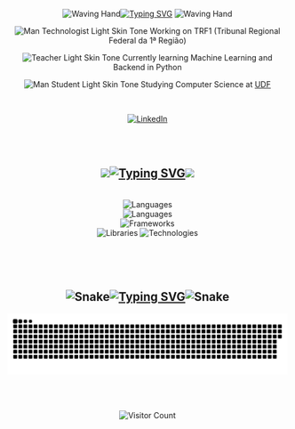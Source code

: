 <div align="center">

<img src="https://raw.githubusercontent.com/Tarikul-Islam-Anik/Animated-Fluent-Emojis/master/Emojis/Hand%20gestures/Waving%20Hand.png" alt="Waving Hand" width="50" height="50" />[![Typing SVG](https://readme-typing-svg.demolab.com?font=Fira+Code&size=25&duration=3000&pause=10000&color=6CC644&background=0320A900&center=true&vCenter=true&width=420&height=35&lines=Hi+there%2C+I'm+Miguel+Bastos)](https://git.io/typing-svg) <img src="https://raw.githubusercontent.com/Tarikul-Islam-Anik/Animated-Fluent-Emojis/master/Emojis/Hand%20gestures/Waving%20Hand.png" alt="Waving Hand" width="50" height="50" />

</div>

<div align="center">
    
<img src="https://raw.githubusercontent.com/Tarikul-Islam-Anik/Animated-Fluent-Emojis/master/Emojis/People%20with%20professions/Man%20Technologist%20Light%20Skin%20Tone.png" alt="Man Technologist Light Skin Tone" width="35" height="35" /> Working on TRF1 (Tribunal Regional Federal da 1ª Região)
    
<img src="https://raw.githubusercontent.com/Tarikul-Islam-Anik/Animated-Fluent-Emojis/master/Emojis/People%20with%20professions/Teacher%20Light%20Skin%20Tone.png" alt="Teacher Light Skin Tone" width="35" height="35" /> Currently learning Machine Learning and Backend in Python

<img src="https://raw.githubusercontent.com/Tarikul-Islam-Anik/Animated-Fluent-Emojis/master/Emojis/People%20with%20professions/Man%20Student%20Light%20Skin%20Tone.png" alt="Man Student Light Skin Tone" width="35" height="35" /> Studying Computer Science at <a href="https://www.udf.edu.br/">UDF</a>

<br>

[![LinkedIn](https://img.shields.io/badge/LinkedIn-%230077B5.svg?logo=linkedin&logoColor=white)](https://linkedin.com/in/miguel--bastos)

</div>


<br><br>

## <div align="center"><img src="https://user-images.githubusercontent.com/74038190/219923809-b86dc415-a0c2-4a38-bc88-ad6cf06395a8.gif" width="70">[![Typing SVG](https://readme-typing-svg.herokuapp.com?font=Fira+Code&size=25&duration=3000&pause=10000&color=6CC644&center=true&vCenter=true&width=420&height=35&lines=Tech+stack)](https://git.io/typing-svg)<img src="https://user-images.githubusercontent.com/74038190/219923809-b86dc415-a0c2-4a38-bc88-ad6cf06395a8.gif" width="70"></div>

<br>

<div align="center">
    <img src="https://skillicons.dev/icons?i=py" alt="Languages"><br>
    <img src="https://skillicons.dev/icons?i=js,postgres,cpp" alt="Languages"><br>
    <img src="https://skillicons.dev/icons?i=django,flask,fastapi,nextjs,react" alt="Frameworks"><br>
    <img src="https://skillicons.dev/icons?i=bootstrap,tensorflow,selenium,threejs" alt="Libraries">
    <img src="https://skillicons.dev/icons?i=git,docker,figma,gitlab" alt="Technologies">
</div>

<br><br><br>

<!--
## Stats

<div align="center"> 
    <a href="https://github.com/ryo-ma/github-profile-trophy">
        <img src="https://github-profile-trophy.vercel.app/?username=miguel-mb-cell&theme=radical" alt="miguel-mb-cell" />
    </a> 
</div>
<br>
<div align="center">
    <img align="center" height="150em" src="https://github-readme-stats.vercel.app/api?username=miguel-mb-cell&show_icons=true&include_all_commits=true&count_private=true&theme=radical" />
    <img align="center" height="250em" src="https://github-readme-stats-eight-theta.vercel.app/api/top-langs/?username=miguel-mb-cell&theme=radical"/>
    <img align="center" height="150em" src="https://streak-stats.demolab.com?user=miguel-mb-cell&locale=en&mode=daily&theme=radical" alt="streak graph"  />
</div>

<br><br>
-->

## <div align="center"><img src="https://raw.githubusercontent.com/Tarikul-Islam-Anik/Telegram-Animated-Emojis/main/Animals%20and%20Nature/Snake.webp" alt="Snake" width="50" height="50" />[![Typing SVG](https://readme-typing-svg.herokuapp.com?font=Fira+Code&size=25&duration=3000&pause=10000&color=6CC644&center=true&vCenter=true&width=420&height=35&lines=My+Activity)](https://git.io/typing-svg)<img src="https://raw.githubusercontent.com/Tarikul-Islam-Anik/Telegram-Animated-Emojis/main/Animals%20and%20Nature/Snake.webp" alt="Snake" width="50" height="50" /></div>

<div align="center">
    
<picture>
  <source media="(prefers-color-scheme: dark)" srcset="https://raw.githubusercontent.com/miguel-mb-cell/miguel-mb-cell/output/github-contribution-grid-snake-dark.svg">
  <source media="(prefers-color-scheme: light)" srcset="https://raw.githubusercontent.com/miguel-mb-cell/miguel-mb-cell/output/github-contribution-grid-snake.svg">
  <img alt="github contribution grid snake animation" src="https://raw.githubusercontent.com/miguel-mb-cell/miguel-mb-cell/output/github-contribution-grid-snake.svg">
</picture>

</div>

<br><br>

<div align="center">

 <!--
[![](https://visitcount.itsvg.in/api?id=miguel-mb-cell&label=Profile%20Views&color=6&icon=5&pretty=true)](https://visitcount.itsvg.in)
-->

![Visitor Count](https://profile-counter.glitch.me/miguel-mb-cell/count.svg)

</div>
